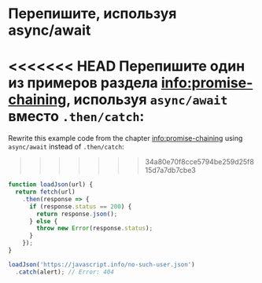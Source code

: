 
# Перепишите, используя async/await

<<<<<<< HEAD
Перепишите один из примеров раздела <info:promise-chaining>, используя `async/await` вместо `.then/catch`:
=======
Rewrite this example code from the chapter <info:promise-chaining> using `async/await` instead of `.then/catch`:
>>>>>>> 34a80e70f8cce5794be259d25f815d7a7db7cbe3

```js run
function loadJson(url) {
  return fetch(url)
    .then(response => {
      if (response.status == 200) {
        return response.json();
      } else {
        throw new Error(response.status);
      }
    });
}

loadJson('https://javascript.info/no-such-user.json')
  .catch(alert); // Error: 404
```
